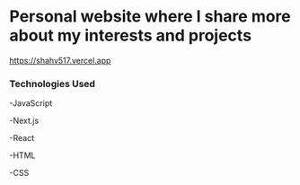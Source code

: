 # Personal website where I share more about my interests and projects

https://shahv517.vercel.app

### Technologies Used
-JavaScript

-Next.js

-React

-HTML

-CSS
